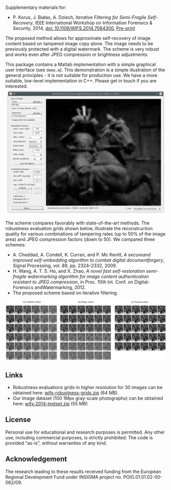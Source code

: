 Supplementary materials for:

- P. Korus, J. Białas, A. Dziech, *Iterative Filtering for Semi-Fragile Self-Recovery*, IEEE International Workshop on Information Forensics & Security, 2014, [doi: 10.1109/WIFS.2014.7084300](http://dx.doi.org/10.1109/WIFS.2014.7084300), [Pre-print](http://kt.agh.edu.pl/~korus/files/4114/3843/6757/2014-WIFS-Semi-Fragile-Self-Recovery.pdf)

The proposed method allows for approximate self-recovery of image content based on tampered image copy alone. The image needs to be previously protected with a digital watermark. The scheme is very robust and works even after JPEG compression or brightness adjustments.

This package contains a Matlab implementation with a simple graphical user interface (see `demo.m`). This demonstration is a simple illustration of the general principles - it is not suitable for production use. We have a more suitable, low-level implementation in C++. Please get in touch if you are interested.
![Demo screenshot](docs/screenshot.png)

The scheme compares favorably with state-of-the-art methods. The robustness evaluation grids shown below, illustrate the reconstruction quality for various combinations of tampering rates (up to 50% of the image area) and JPEG compression factors (down to 50). We compared three schemes:

- A. Cheddad, A. Condell, K. Curran, and P. Mc Kevitt, *A secureand improved self-embedding algorithm to combat digital documentforgery*, Signal Processing, vol. 89, pp. 2324–2332, 2009.
- H. Wang, A. T. S. Ho, and X. Zhao, *A novel fast self-restoration semi-fragile watermarking algorithm for image content authentication resistant to JPEG compression*, in Proc. 10th Int. Conf. on Digital-Forensics andWatermarking, 2012.
- The proposed scheme based on iterative filtering.

![Demo screenshot](docs/comparison.jpg)

## Links

- Robustness evaluations grids in higher resolution for 30 images can be obtained here: [wifs-robustness-grids.zip](http://kt.agh.edu.pl/~korus/index.php/download_file/view/32/112/) (64 MB).
- Our image dataset (100 1Mpx gray-scale photographs) can be obtained here: [wifs-2014-testset.zip](http://kt.agh.edu.pl/~korus/index.php/download_file/view/27/112/) (55 MB)

## License

Personal use for educational and research purposes is permitted. Any other use, including commercial purposes, is strictly prohibited. The code is provided "as-is", without warranties of any kind.

## Acknowledgement

The research leading to these results received funding from the European Regional Development Fund under INSIGMA project no. POIG.01.01.02-00-062/09. 
